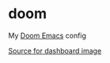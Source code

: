 # doom
My [Doom Emacs](https://github.com/doomemacs/doomemacs) config

[Source for dashboard image](https://tess.lemmy.ca/post/lemmy.ca/7814571)
